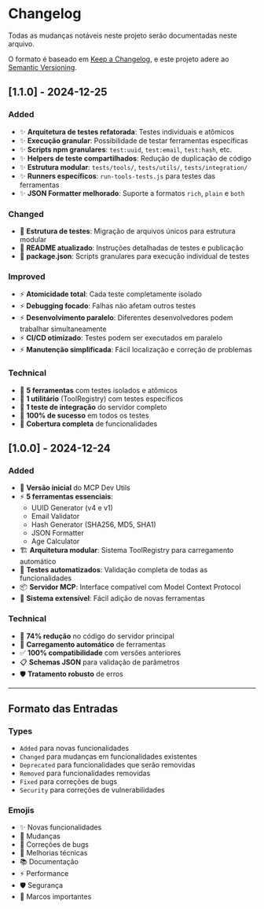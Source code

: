 # Changelog

Todas as mudanças notáveis neste projeto serão documentadas neste arquivo.

O formato é baseado em [Keep a Changelog](https://keepachangelog.com/en/1.0.0/),
e este projeto adere ao [Semantic Versioning](https://semver.org/spec/v2.0.0.html).

## [1.1.0] - 2024-12-25

### Added
- ✨ **Arquitetura de testes refatorada**: Testes individuais e atômicos
- ✨ **Execução granular**: Possibilidade de testar ferramentas específicas
- ✨ **Scripts npm granulares**: `test:uuid`, `test:email`, `test:hash`, etc.
- ✨ **Helpers de teste compartilhados**: Redução de duplicação de código
- ✨ **Estrutura modular**: `tests/tools/`, `tests/utils/`, `tests/integration/`
- ✨ **Runners específicos**: `run-tools-tests.js` para testes das ferramentas
- ✨ **JSON Formatter melhorado**: Suporte a formatos `rich`, `plain` e `both`

### Changed
- 🔄 **Estrutura de testes**: Migração de arquivos únicos para estrutura modular
- 🔄 **README atualizado**: Instruções detalhadas de testes e publicação
- 🔄 **package.json**: Scripts granulares para execução individual de testes

### Improved
- ⚡ **Atomicidade total**: Cada teste completamente isolado
- ⚡ **Debugging focado**: Falhas não afetam outros testes
- ⚡ **Desenvolvimento paralelo**: Diferentes desenvolvedores podem trabalhar simultaneamente
- ⚡ **CI/CD otimizado**: Testes podem ser executados em paralelo
- ⚡ **Manutenção simplificada**: Fácil localização e correção de problemas

### Technical
- 🔧 **5 ferramentas** com testes isolados e atômicos
- 🔧 **1 utilitário** (ToolRegistry) com testes específicos
- 🔧 **1 teste de integração** do servidor completo
- 🔧 **100% de sucesso** em todos os testes
- 🔧 **Cobertura completa** de funcionalidades

## [1.0.0] - 2024-12-24

### Added
- 🎉 **Versão inicial** do MCP Dev Utils
- ⚡ **5 ferramentas essenciais**:
  - UUID Generator (v4 e v1)
  - Email Validator
  - Hash Generator (SHA256, MD5, SHA1)
  - JSON Formatter
  - Age Calculator
- 🏗️ **Arquitetura modular**: Sistema ToolRegistry para carregamento automático
- 🧪 **Testes automatizados**: Validação completa de todas as funcionalidades
- 📦 **Servidor MCP**: Interface compatível com Model Context Protocol
- 🔧 **Sistema extensível**: Fácil adição de novas ferramentas

### Technical
- 🚀 **74% redução** no código do servidor principal
- 🔄 **Carregamento automático** de ferramentas
- ✅ **100% compatibilidade** com versões anteriores
- 📋 **Schemas JSON** para validação de parâmetros
- 🛡️ **Tratamento robusto** de erros

---

## Formato das Entradas

### Types
- `Added` para novas funcionalidades
- `Changed` para mudanças em funcionalidades existentes
- `Deprecated` para funcionalidades que serão removidas
- `Removed` para funcionalidades removidas
- `Fixed` para correções de bugs
- `Security` para correções de vulnerabilidades

### Emojis
- ✨ Novas funcionalidades
- 🔄 Mudanças
- 🐛 Correções de bugs
- 🔧 Melhorias técnicas
- 📚 Documentação
- ⚡ Performance
- 🛡️ Segurança
- 🎉 Marcos importantes
